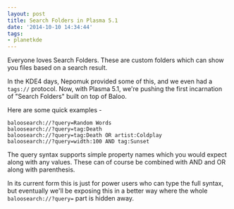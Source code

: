```yaml
---
layout: post
title: Search Folders in Plasma 5.1
date: '2014-10-10 14:34:44'
tags:
- planetkde
---
```


Everyone loves Search Folders. These are custom folders which can show you files based on a search result.

In the KDE4 days, Nepomuk provided some of this, and we even had a `tags://` protocol. Now, with Plasma 5.1, we're pushing the first incarnation of "Search Folders" built on top of Baloo.

Here are some quick examples -

    baloosearch://?query=Random Words
    baloosearch://?query=tag:Death
    baloosearch://?query=tag:Death OR artist:Coldplay
    baloosearch://?query=width:100 AND tag:Sunset
    
The query syntax supports simple property names which you would expect along with any values. These can of course be combined with AND and OR along with parenthesis.

In its current form this is just for power users who can type the full syntax, but eventually we'll be exposing this in a better way where the whole `baloosearch://?query=` part is hidden away.